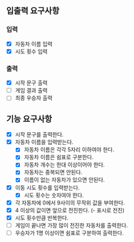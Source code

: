 ## 입출력 요구사항

### 입력

- [x] 자동차 이름 입력
- [x] 시도 횟수 입력

### 출력

- [x] 시작 문구 출력
- [ ] 게임 결과 출력
- [ ] 최종 우승자 출력

## 기능 요구사항

- [x] 시작 문구를 출력한다.
- [x] 자동차 이름을 입력받는다. 
  - [x] 자동차 이름은 각각 5자리 이하여야 한다.
  - [x] 자동차 이름은 쉼표로 구분한다.
  - [x] 자동차 개수는 한대 이상이어야 한다.
  - [x] 자동차는 중복되면 안된다.
   -[x] 이름이 없는 자동차가 있으면 안된다.
- [x] 이동 시도 횟수를 입력받는다.
  - [x] 시도 횟수는 숫자여야 한다.
- [x] 각 자동차에 0에서 9사이의 무작위 값을 부여한다.
- [x] 4 이상의 값이면 앞으로 전진한다. (- 표시로 전진)
- [x] 시도 횟수만큼 반복한다.
- [ ] 게임이 끝나면 가장 많이 전진한 자동차를 출력한다.
- [ ] 우승자가 1명 이상이면 쉼표로 구분하여 출력한다.